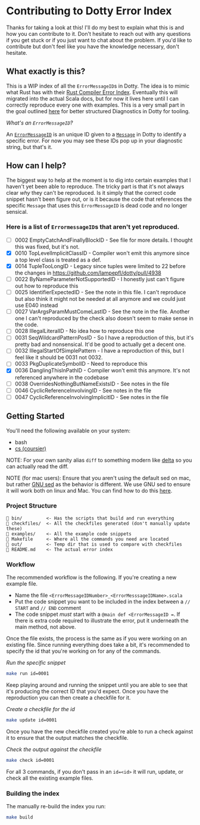 # Contributing to Dotty Error Index

Thanks for taking a look at this! I'll do my best to explain what this is and
how you can contribute to it. Don't hesitate to reach out with any questions if
you get stuck or if you just want to chat about the problem. If you'd like to
contribute but don't feel like you have the knowledge necessary, don't hesitate.

## What exactly is this?

This is a WIP index of all the `ErrorMessageID`s in Dotty. The idea is to mimic
what Rust has with their [Rust Compiler Error
Index](https://doc.rust-lang.org/error-index.html). Eventually this will
migrated into the actual Scala docs, but for now it lives here until I can
correctly reproduce every one with examples. This is a very small part in the
goal outlined
[here](https://contributors.scala-lang.org/t/revisiting-dotty-diagnostics-for-tooling/5649/4)
for better structured Diagnostics in Dotty for tooling.

_What's an `ErrorMessageID`?_

An
[`ErrorMessageID`](https://github.com/lampepfl/dotty/blob/main/compiler/src/dotty/tools/dotc/reporting/ErrorMessageID.scala)
is an unique ID given to a
[`Message`](https://github.com/lampepfl/dotty/blob/main/compiler/src/dotty/tools/dotc/reporting/Message.scala)
in Dotty to identify a specific error. For now you may see these IDs pop up in
your diagnostic string, but that's it.

## How can I help?

The biggest way to help at the moment is to dig into certain examples that I
haven't yet been able to reproduce. The tricky part is that it's not always
clear _why_ they can't be reproduced. Is it simply that the correct code snippet
hasn't been figure out, or is it because the code that references the specific
`Message` that uses this `ErrorMessageID` is dead code and no longer sensical.

### Here is a list of `ErrormessageID`s that aren't yet reproduced.

  - [ ] 0002 EmptyCatchAndFinallyBlockID - See file for more details. I thought
      this was fixed, but it's not.
  - [X] 0010 TopLevelImplicitClassID - Compiler won't emit this anymore since a
      top level class is treated as a def.
  - [X] 0014 TupleTooLongID - Legacy since tuples were limited to 22 before the
      changes in https://github.com/lampepfl/dotty/pull/4938
  - [ ] 0022 ByNameParameterNotSupportedID - I honestly just can't figure out
      how to reproduce this
  - [ ] 0025 IdentifierExpectedID - See the note in this file. I can't reproduce
      but also think it might not be needed at all anymore and we could just use
      E040 instead
  - [ ] 0027 VarArgsParamMustComeLastID - See the note in the file. Another one
      I can't reproduced by the check also doesn't seem to make sense in the
      code.
  - [ ] 0028 IllegalLiteralID - No idea how to reproduce this one
  - [ ] 0031 SeqWildcardPatternPosID - So I have a reproduction of this, but
      it's pretty bad and nonsensical. It'd be good to actually get a decent
      one.
  - [ ] 0032 IllegalStartOfSimplePattern - I have a reproduction of this, but I
      feel like it should be 0031 not 0032.
  - [ ] 0033 PkgDuplicateSymbolID - Need to reproduce this
  - [X] 0036 DanglingThisInPathID - Compiler won't emit this anymore. It's not
      referenced anywhere in the codebase
  - [ ] 0038 OverridesNothingButNameExistsID - See notes in the file
  - [ ] 0046 CyclicReferenceInvolvingID - See notes in the file
  - [ ] 0047 CyclicReferenceInvolvingImplicitID - See notes in the file

## Getting Started

You'll need the following available on your system:
  - bash
  - [cs (coursier)](https://get-coursier.io/docs/cli-installation)

NOTE: For your own sanity alias `diff` to something modern like
[delta](https://github.com/dandavison/delta) so you can actually read the diff.

NOTE (for mac users): Ensure that you aren't using the default sed on mac, but
rather [GNU sed](https://www.gnu.org/software/sed/) as the behavior is
different. We use GNU sed to ensure it will work both on linux and Mac. You can
find how to do this
[here](https://gist.github.com/andre3k1/e3a1a7133fded5de5a9ee99c87c6fa0d?permalink_comment_id=3082272#gistcomment-3082272).

### Project Structure

```
 bin/         <- Has the scripts that build and run everything
 checkfiles/  <- All the checkfiles generated (don't manually update these)
 examples/    <- All the example code snippets
 Makefile     <- Where all the commands you need are located
 out/         <- Temp dir that is used to compare with checkfiles
 README.md    <- The actual error index
```

### Workflow

The recommended workflow is the following. If you're creating a new example
file.

  - Name the file `<ErrorMessageIDNumber>_<ErrorMesssageIDName>.scala`
  - Put the code snippet you want to be included in the index between a `//
      START` and `// END` comment
  - The code snippet *must* start with a `@main def <ErrorMessageID =`. If there
      is extra code required to illustrate the error, put it underneath the main
      method, not above.

Once the file exists, the process is the same as if you were working on an
existing file. Since running everything does take a bit, it's recommended to
specify the id that you're working on for any of the commands.

_Run the specific snippet_

```bash
make run id=0001
```

Keep playing around and running the snippet until you are able to see that it's
producing the correct ID that you'd expect. Once you have the reproduction you
can then create a checkfile for it.

_Create a checkfile for the id_
```bash
make update id=0001
```

Once you have the new checkfile created you're able to run a check against it to
ensure that the output matches the checkfile.

_Check the output against the checkfile_
```bash
make check id=0001
```

For all 3 commands, if you don't pass in an `id=<id>` it will run, update, or
check all the existing example files.

### Building the index

The manually re-build the index you run:

```bash
make build
```
